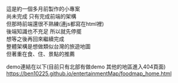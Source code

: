 這是約一個多月前製作的小專案\
尚未完成 只有完成前端的架構\
但那時前端還很不熟練(連js都寫在html裡)\
後端知識也不充足 所以就先停擺\
想等之後再回來繼續完成\
整體架構是想做類似台灣的旅遊地圖\
但著重在食、住、景點的推薦

demo連結在以下(目前只有北部有做demo 其他的地區進入404頁面)\
https://ben10225.github.io/entertainmentMap/foodmap_home.html
